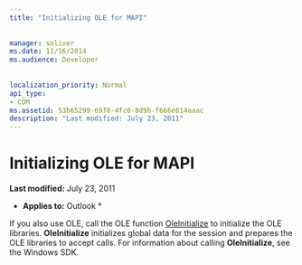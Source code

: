 ```yaml
---
title: "Initializing OLE for MAPI"
 
 
manager: soliver
ms.date: 11/16/2014
ms.audience: Developer
 
 
localization_priority: Normal
api_type:
- COM
ms.assetid: 53b65299-69f8-4fc0-8d9b-f666e814aaac
description: "Last modified: July 23, 2011"
---
```


# Initializing OLE for MAPI

 **Last modified:** July 23, 2011 
  
 * **Applies to:** Outlook * 
  
If you also use OLE, call the OLE function [OleInitialize](http://msdn.microsoft.com/en-us/library/ms690134%28v=VS.85%29.aspx) to initialize the OLE libraries. **OleInitialize** initializes global data for the session and prepares the OLE libraries to accept calls. For information about calling **OleInitialize**, see the Windows SDK.
  

